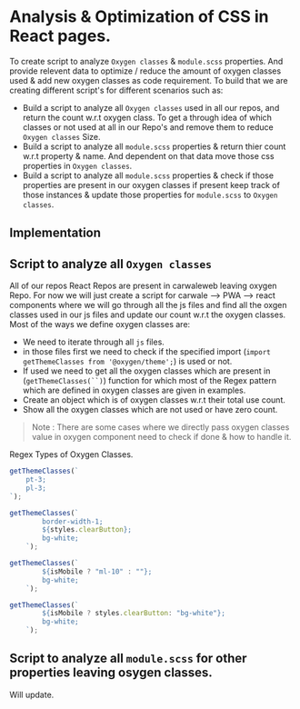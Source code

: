 
# Analysis & Optimization of CSS in React pages.

To create script to analyze `Oxygen classes` & `module.scss` properties. And provide relevent data to optimize / reduce the amount of oxygen classes used & add new oxygen classes as code requirement. To build that we are creating different script's for different scenarios such as:
- Build a script to analyze all `Oxygen classes` used in all our repos, and return the count w.r.t oxygen class. To get a through idea of which classes or not used at all in our Repo's and remove them to reduce `Oxygen classes` Size.
- Build a script to analyze all `module.scss` properties & return thier count w.r.t property & name. And dependent on that data move those css properties in `Oxygen classes`.
- Build a script to analyze all `module.scss` properties & check if those properties are present in our oxygen classes if present keep track of those instances & update those properties for `module.scss` to `Oxygen classes`.


## Implementation


## Script to analyze all `Oxygen classes`

All of our repos React Repos are present in carwaleweb leaving oxygen Repo. For now we will just create a script for carwale --> PWA --> react components where we will go through all the js files and find all the oxgen classes used in our js files and update our count w.r.t the oxygen classes. Most of the ways we define oxygen classes are:

- We need to iterate through all  `js` files.
- in those files first we need to check if the specified import (`import getThemeClasses from '@oxygen/theme';`) is used or not.
- If used we need to get all the oxygen classes which are present in (`getThemeClasses(``)`) function for which most of the Regex pattern which are defined in oxygen classes are given in examples.
- Create an object which is of oxygen classes w.r.t their total use count.
- Show all the oxygen classes which are not used or have zero count.

> Note : There are some cases where we directly pass oxygen classes value in oxygen component need to check if done & how to handle it.

Regex Types of Oxygen Classes.
```jsx
getThemeClasses(`
	pt-3;
	pl-3;
`);
```
```jsx
getThemeClasses(`
        border-width-1;
        ${styles.clearButton};
        bg-white;
    `);
```
```jsx
getThemeClasses(`
        ${isMobile ? "ml-10" : ""};
        bg-white;
    `);
```
```jsx
getThemeClasses(`
        ${isMobile ? styles.clearButton: "bg-white"};
        bg-white;
    `);
```


## Script to analyze all `module.scss` for other properties leaving osygen classes.

Will update.
